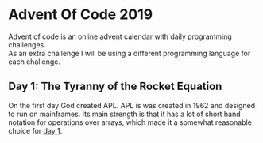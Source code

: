 # Advent Of Code 2019

Advent of code is an online advent calendar with daily programming challenges.  
As an extra challenge I will be using a different programming language for each challenge.

## Day 1: The Tyranny of the Rocket Equation
On the first day God created APL. APL is was created in 1962 and designed to run on mainframes. Its main strength is that it has a lot of short hand notation for operations over arrays, which made it a somewhat reasonable choice for [day 1](1/1.md).

